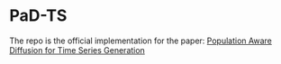 # PaD-TS

The repo is the official implementation for the paper: [Population Aware Diffusion for Time Series Generation](https://github.com/wmd3i/PaD-TS)

